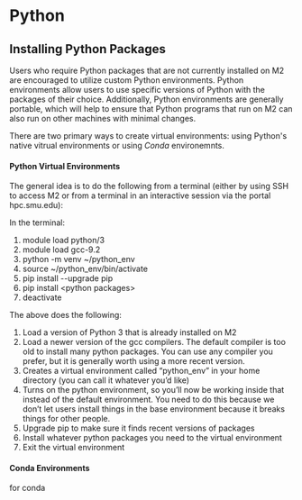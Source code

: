 # Python

## Installing Python Packages

Users who require Python packages that are not currently installed on M2
are encouraged to utilize custom Python environments. Python environments
allow users to use specific versions of Python with the packages of their
choice. Additionally, Python environments are generally portable, which
will help to ensure that Python programs that run on M2 can also run on
other machines with minimal changes.

There are two primary ways to create virtual environments: using Python\'s
native vitrual environments or using _Conda_ environemnts.

<!-- tabs:start -->
#### **Python Virtual Environments**

The general idea is to do the following from a terminal (either by using SSH to
access M2 or from a terminal in an interactive session via the portal hpc.smu.edu):

In the terminal:

1. module load python/3
2. module load gcc-9.2
3. python -m venv ~/python_env
4. source ~/python_env/bin/activate
5. pip install --upgrade pip
6. pip install \<python packages\>
7. deactivate

The above does the following:

1. Load a version of Python 3 that is already installed on M2
2. Load a newer version of the gcc compilers. The default compiler is too old to install many python packages. You can use any compiler you prefer, but it is generally worth using a more recent version.
3. Creates a virtual environment called “python_env” in your home directory (you can call it whatever you’d like)
4. Turns on the python environment, so you’ll now be working inside that instead of the default environment. You need to do this because we don’t let users install things in the base environment because it breaks things for other people.
5. Upgrade pip to make sure it finds recent versions of packages
6. Install whatever python packages you need to the virtual environment
7. Exit the virtual environment

#### **Conda Environments**

for conda

<!-- tabs:end -->


